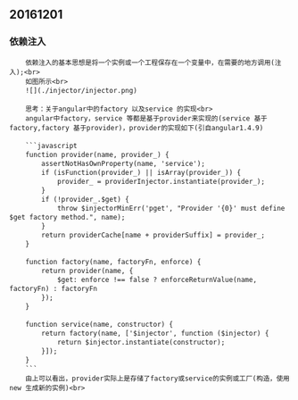 ## 20161201

### 依赖注入
        依赖注入的基本思想是将一个实例或一个工程保存在一个变量中，在需要的地方调用(注入);<br>
        如图所示<br>
        ![](./injector/injector.png)

        思考：关于angular中的factory 以及service 的实现<br>
        angular中factory，service 等都是基于provider来实现的(service 基于factory,factory 基于provider)，provider的实现如下(引自angular1.4.9)

        ```javascript
        function provider(name, provider_) {
            assertNotHasOwnProperty(name, 'service');
            if (isFunction(provider_) || isArray(provider_)) {
                provider_ = providerInjector.instantiate(provider_);
            }
            if (!provider_.$get) {
                throw $injectorMinErr('pget', "Provider '{0}' must define $get factory method.", name);
            }
            return providerCache[name + providerSuffix] = provider_;
        }

        function factory(name, factoryFn, enforce) {
            return provider(name, {
                $get: enforce !== false ? enforceReturnValue(name, factoryFn) : factoryFn
            });
        }

        function service(name, constructor) {
            return factory(name, ['$injector', function ($injector) {
                return $injector.instantiate(constructor);
            }]);
        }
        ```
        由上可以看出，provider实际上是存储了factory或service的实例或工厂(构造，使用new 生成新的实例)<br>

